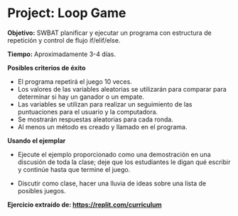
# Project: Loop Game

**Objetivo:** SWBAT planificar y ejecutar un programa con estructura de repetición y control de flujo if/elif/else.

**Tiempo:** Aproximadamente 3-4 días.

**Posibles criterios de éxito**

- El programa repetirá el juego 10 veces.
- Los valores de las variables aleatorias se utilizarán para comparar para determinar si hay un ganador o un empate.
- Las variables se utilizan para realizar un seguimiento de las puntuaciones para el usuario y la computadora.
- Se mostrarán respuestas aleatorias para cada ronda.
- Al menos un método es creado y llamado en el programa.

**Usando el ejemplar**

- Ejecute el ejemplo proporcionado como una demostración en una discusión de toda la clase; deje que los estudiantes le digan qué escribir y continúe hasta que termine el juego.

- Discutir como clase, hacer una lluvia de ideas sobre una lista de posibles juegos.
  
**Ejercicio extraído de: https://replit.com/curriculum**
